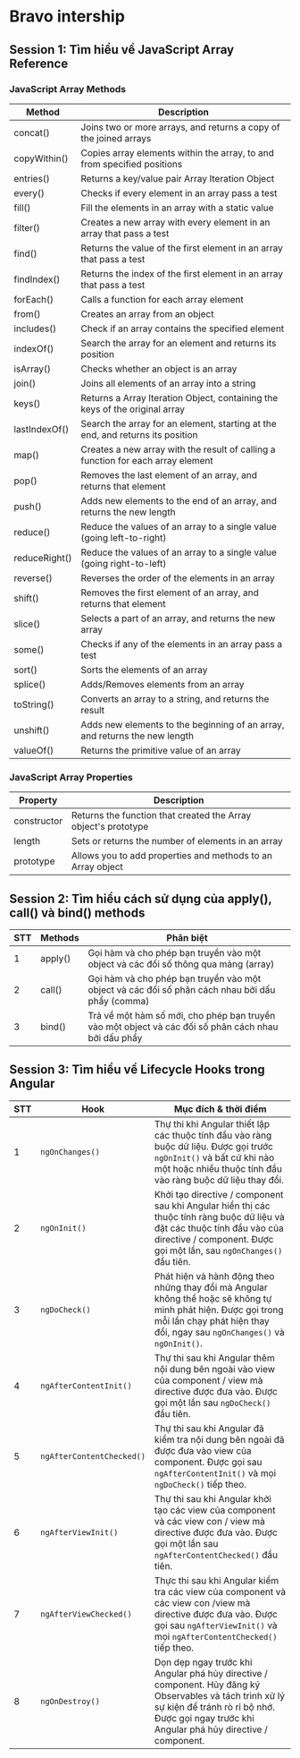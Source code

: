 # Bravo intership

## Session 1: Tìm hiểu về JavaScript Array Reference

### JavaScript Array Methods

| Method        | Description                                                                      |
| ------------- | -------------------------------------------------------------------------------- |
| concat()      | Joins two or more arrays, and returns a copy of the joined arrays                |
| copyWithin()  | Copies array elements within the array, to and from specified positions          |
| entries()     | Returns a key/value pair Array Iteration Object                                  |
| every()       | Checks if every element in an array pass a test                                  |
| fill()        | Fill the elements in an array with a static value                                |
| filter()      | Creates a new array with every element in an array that pass a test              |
| find()        | Returns the value of the first element in an array that pass a test              |
| findIndex()   | Returns the index of the first element in an array that pass a test              |
| forEach()     | Calls a function for each array element                                          |
| from()        | Creates an array from an object                                                  |
| includes()    | Check if an array contains the specified element                                 |
| indexOf()     | Search the array for an element and returns its position                         |
| isArray()     | Checks whether an object is an array                                             |
| join()        | Joins all elements of an array into a string                                     |
| keys()        | Returns a Array Iteration Object, containing the keys of the original array      |
| lastIndexOf() | Search the array for an element, starting at the end, and returns its position   |
| map()         | Creates a new array with the result of calling a function for each array element |
| pop()         | Removes the last element of an array, and returns that element                   |
| push()        | Adds new elements to the end of an array, and returns the new length             |
| reduce()      | Reduce the values of an array to a single value (going left-to-right)            |
| reduceRight() | Reduce the values of an array to a single value (going right-to-left)            |
| reverse()     | Reverses the order of the elements in an array                                   |
| shift()       | Removes the first element of an array, and returns that element                  |
| slice()       | Selects a part of an array, and returns the new array                            |
| some()        | Checks if any of the elements in an array pass a test                            |
| sort()        | Sorts the elements of an array                                                   |
| splice()      | Adds/Removes elements from an array                                              |
| toString()    | Converts an array to a string, and returns the result                            |
| unshift()     | Adds new elements to the beginning of an array, and returns the new length       |
| valueOf()     | Returns the primitive value of an array                                          |

### JavaScript Array Properties

| Property    | Description                                                    |
| ----------- | -------------------------------------------------------------- |
| constructor | Returns the function that created the Array object's prototype |
| length      | Sets or returns the number of elements in an array             |
| prototype   | Allows you to add properties and methods to an Array object    |

## Session 2: Tìm hiểu cách sử dụng của apply(), call() và bind() methods

| STT | Methods | Phân biệt                                                                                           |
| --- | ------- | --------------------------------------------------------------------------------------------------- |
| 1   | apply() | Gọi hàm và cho phép bạn truyền vào một object và các đối số thông qua mảng (array)                  |
| 2   | call()  | Gọi hàm và cho phép bạn truyền vào một object và các đối số phân cách nhau bởi dấu phẩy (comma)     |
| 3   | bind()  | Trả về một hàm số mới, cho phép bạn truyền vào một object và các đối số phân cách nhau bởi dấu phẩy |

## Session 3: Tìm hiểu về Lifecycle Hooks trong Angular

| STT | Hook                      | Mục đích & thời điểm                                                                                                                                                                                    |
| --- | ------------------------- | ------------------------------------------------------------------------------------------------------------------------------------------------------------------------------------------------------- |
| 1   | `ngOnChanges()`           | Thự thi khi Angular thiết lập các thuộc tính đầu vào ràng buộc dữ liệu. Được gọi trước `ngOnInit()` và bất cứ khi nào một hoặc nhiều thuộc tính đầu vào ràng buộc dữ liệu thay đổi.                     |
| 2   | `ngOnInit()`              | Khởi tạo directive / component sau khi Angular hiển thị các thuộc tính ràng buộc dữ liệu và đặt các thuộc tính đầu vào của directive / component. Được gọi một lần, sau `ngOnChanges()` đầu tiên.       |
| 3   | `ngDoCheck()`             | Phát hiện và hành động theo những thay đổi mà Angular không thể hoặc sẽ không tự mình phát hiện. Được gọi trong mỗi lần chạy phát hiện thay đổi, ngay sau `ngOnChanges()` và `ngOnInit()`.              |
| 4   | `ngAfterContentInit()`    | Thự thi sau khi Angular thêm nội dung bên ngoài vào view của component / view mà directive được đưa vào. Được gọi một lần sau `ngDoCheck()` đầu tiên.                                                   |
| 5   | `ngAfterContentChecked()` | Thự thi sau khi Angular đã kiểm tra nội dung bên ngoài đã được đưa vào view của component. Được gọi sau `ngAfterContentInit()` và mọi `ngDoCheck()` tiếp theo.                                          |
| 6   | `ngAfterViewInit()`       | Thự thi sau khi Angular khởi tạo các view của component và các view con / view mà directive được đưa vào. Được gọi một lần sau `ngAfterContentChecked()` đầu tiên.                                      |
| 7   | `ngAfterViewChecked()`    | Thực thi sau khi Angular kiểm tra các view của component và các view con /view mà directive được đưa vào. Được gọi sau `ngAfterViewInit()` và mọi `ngAfterContentChecked()` tiếp theo.                  |
| 8   | `ngOnDestroy()`           | Dọn dẹp ngay trước khi Angular phá hủy directive / component. Hủy đăng ký Observables và tách trình xử lý sự kiện để tránh rò rỉ bộ nhớ. Được gọi ngay trước khi Angular phá hủy directive / component. |

